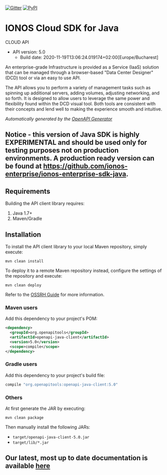 [![Gitter](https://img.shields.io/gitter/room/ionos-cloud/sdk-general)](https://gitter.im/ionos-cloud/sdk-general)
[![PyPI](https://img.shields.io/pypi/v/ionos-cloud-sdk)](https://pypi.org/project/ionossdk/)

# IONOS Cloud SDK for Java

CLOUD API
- API version: 5.0
  - Build date: 2020-11-19T13:06:24.019174+02:00[Europe/Bucharest]

An enterprise-grade Infrastructure is provided as a Service (IaaS) solution that can be managed through a browser-based \"Data Center Designer\" (DCD) tool or via an easy to use API. 

The API allows you to perform a variety of management tasks such as spinning up additional servers, adding volumes, adjusting networking, and so forth. It is designed to allow users to leverage the same power and flexibility found within the DCD visual tool. Both tools are consistent with their concepts and lend well to making the experience smooth and intuitive.


*Automatically generated by the [OpenAPI Generator](https://openapi-generator.tech)*

## Notice - this version of Java SDK is highly EXPERIMENTAL and should be used only for testing purposes not on production environments. A production ready version can be found at https://github.com/ionos-enterprise/ionos-enterprise-sdk-java.

## Requirements

Building the API client library requires:
1. Java 1.7+
2. Maven/Gradle

## Installation

To install the API client library to your local Maven repository, simply execute:

```shell
mvn clean install
```

To deploy it to a remote Maven repository instead, configure the settings of the repository and execute:

```shell
mvn clean deploy
```

Refer to the [OSSRH Guide](http://central.sonatype.org/pages/ossrh-guide.html) for more information.

### Maven users

Add this dependency to your project's POM:

```xml
<dependency>
  <groupId>org.openapitools</groupId>
  <artifactId>openapi-java-client</artifactId>
  <version>5.0</version>
  <scope>compile</scope>
</dependency>
```

### Gradle users

Add this dependency to your project's build file:

```groovy
compile "org.openapitools:openapi-java-client:5.0"
```

### Others

At first generate the JAR by executing:

```shell
mvn clean package
```

Then manually install the following JARs:

* `target/openapi-java-client-5.0.jar`
* `target/lib/*.jar`

## Our latest, most up to date documentation is available [here](https://github.com/ionos-cloud/sdk-java/blob/master/DOCS.md)